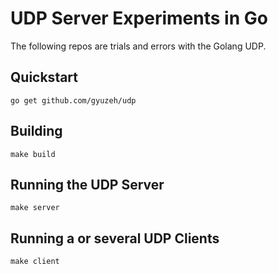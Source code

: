 # UDP Server Experiments in Go

The following repos are trials and errors with the Golang UDP.

## Quickstart

    go get github.com/gyuzeh/udp
    
## Building 

    make build

## Running the UDP Server

    make server

## Running a or several UDP Clients

    make client
